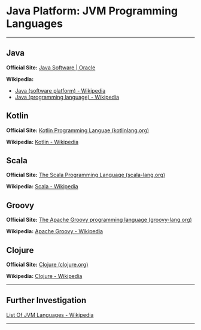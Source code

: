 # Java Platform: JVM Programming Languages

---

## Java

**Official Site:** [Java Software | Oracle](https://www.oracle.com/java/)

**Wikipedia:**

* [Java (software platform) - Wikipedia](https://en.wikipedia.org/wiki/Java_(software_platform))
* [Java (programming language) - Wikipedia](https://en.wikipedia.org/wiki/Java_(programming_language))

## Kotlin

**Official Site:** [Kotlin Programming Languae (kotlinlang.org)](https://kotlinlang.org/)

**Wikipedia:** [Kotlin - Wikipedia](https://en.wikipedia.org/wiki/Kotlin_(programming_language))

## Scala

**Official Site:** [The Scala Programming Language (scala-lang.org)](https://www.scala-lang.org/)

**Wikipedia:** [Scala - Wikipedia](https://en.wikipedia.org/wiki/Scala_(programming_language))

## Groovy

**Official Site:** [The Apache Groovy programming language (groovy-lang.org)](https://groovy-lang.org/)

**Wikipedia:** [Apache Groovy - Wikipedia](https://en.wikipedia.org/wiki/Apache_Groovy)

## Clojure

**Official Site:** [Clojure (clojure.org)](https://clojure.org/)

**Wikipedia:** [Clojure - Wikipedia](https://en.wikipedia.org/wiki/Clojure)

---

## Further Investigation

[List Of JVM Languages - Wikipedia](https://en.wikipedia.org/wiki/List_of_JVM_languages)

---
